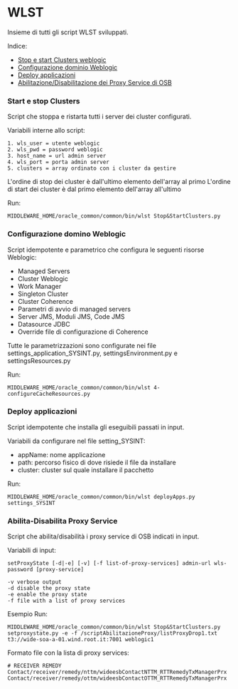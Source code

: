# WLST
Insieme di tutti gli script WLST sviluppati. 

Indice:
*  [Stop e start Clusters weblogic](#start-e-stop-clusters)
*  [Configurazione dominio Weblogic](#configurazione-dominio-weblogic)
*  [Deploy applicazioni](#deploy-applicazioni)
*  [Abilitazione/Disabilitazione dei Proxy Service di OSB](#abilita-disabilita-proxy-service)



### Start e stop Clusters
Script che stoppa e ristarta tutti i server dei cluster configurati.

Variabili interne allo script:
```
1. wls_user = utente weblogic
2. wls_pwd = password weblogic
3. host_name = url admin server
4. wls_port = porta admin server
5. clusters = array ordinato con i cluster da gestire
```

L'ordine di stop dei cluster è dall'ultimo elemento dell'array al primo
L'ordine di start dei cluster è dal primo elemento dell'array all'ultimo

Run: 
```
MIDDLEWARE_HOME/oracle_common/common/bin/wlst Stop&StartClusters.py
```
### Configurazione domino Weblogic
Script idempotente e parametrico che configura le seguenti risorse Weblogic:
* Managed Servers
* Cluster Weblogic
* Work Manager
* Singleton Cluster
* Cluster Coherence
* Parametri di avvio di managed servers
* Server JMS, Moduli JMS, Code JMS
* Datasource JDBC
* Override file di configurazione di Coherence

Tutte le parametrizzazioni sono configurate nei file settings_application_SYSINT.py, settingsEnvironment.py e settingsResources.py

Run: 
```
MIDDLEWARE_HOME/oracle_common/common/bin/wlst 4-configureCacheResources.py
```

### Deploy applicazioni
Script idempotente che installa gli eseguibili passati in input.

Variabili da configurare nel file setting_SYSINT:
* appName: nome applicazione
* path: percorso fisico di dove risiede il file da installare
* cluster: cluster sul quale installare il pacchetto

Run: 
```
MIDDLEWARE_HOME/oracle_common/common/bin/wlst deployApps.py settings_SYSINT
```

### Abilita-Disabilita Proxy Service
Script che abilita/disabilità i proxy service di OSB indicati in input.

Variabili di input:
```
setProxyState [-d|-e] [-v] [-f list-of-proxy-services] admin-url wls-password [proxy-service]

-v verbose output
-d disable the proxy state
-e enable the proxy state
-f file with a list of proxy services
```
Esempio Run:
```
MIDDLEWARE_HOME/oracle_common/common/bin/wlst Stop&StartClusters.py setproxystate.py -e -f /scriptAbilitazioneProxy/listProxyDrop1.txt t3://wide-soa-a-01.wind.root.it:7001 weblogic1
```

Formato file con la lista di proxy services:
```
# RECEIVER REMEDY
Contact/receiver/remedy/nttm/wideesbContactNTTM_RTTRemedyTxManagerPrx
Contact/receiver/remedy/ottm/wideesbContactOTTM_RTTRemedyTxManagerPrx
```	
